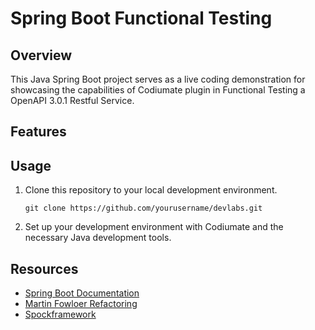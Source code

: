 # Spring Boot Functional Testing

## Overview

This Java Spring Boot project serves as a live coding demonstration for showcasing the capabilities of Codiumate
plugin in Functional Testing a OpenAPI 3.0.1 Restful Service.

## Features



## Usage

1. Clone this repository to your local development environment.

   ```shell
   git clone https://github.com/yourusername/devlabs.git
   ```

2. Set up your development environment with Codiumate and the necessary Java development tools.

## Resources
- [Spring Boot Documentation](https://spring.io/projects/spring-boot)
- [Martin Fowloer Refactoring](https://refactoring.com)
- [Spockframework](https://spockframework.org)


